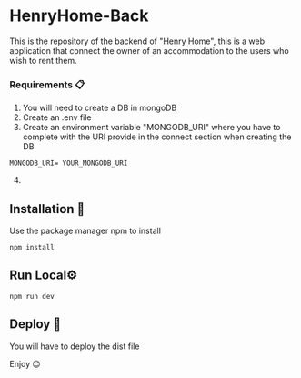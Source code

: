 # HenryHome-Back
This is the repository of the backend of "Henry Home", this is a web application that connect the owner of an accommodation to the users who wish to rent them.

### Requirements 📋

1. You will need to create a DB in mongoDB
2. Create an .env file
3. Create an environment variable "MONGODB_URI" where you have to complete with the URI provide in the connect section when creating the DB

```
MONGODB_URI= YOUR_MONGODB_URI
```
4.



## Installation 🔧

Use the package manager npm to install

```
npm install 
```


## Run Local⚙️

```
npm run dev 
```


## Deploy 🚀
You will have to deploy the dist file

Enjoy 😊
